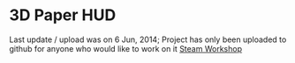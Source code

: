 # 3D Paper HUD
Last update / upload was on 6 Jun, 2014; Project has only been uploaded to github for anyone who would like to work on it
[Steam Workshop](http://steamcommunity.com/sharedfiles/filedetails/?id=163432514)
